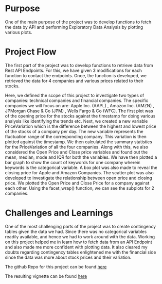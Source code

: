 # Purpose

One of the main purpose of the project was to develop functions to fetch the data by API and performing Exploratory Data Analysis by plotting various plots. 


# Project Flow

The first part of the project was to develop functions to retrieve data from Rest API Endpoints. For this, we have given 3 modifications for each function to contact the endpoints. Once, the function is developed, we retrieved the data for 4 companies and various prices related to their stocks. 

Here, we defined the scope of this project to investigate two types of companies: technical companies and financial companies. The specific companies we will focus on are:  Apple Inc. (AAPL) , Amazon Inc. (AMZN) , JPMorgan Chase & Co (JPM) , Wells Fargo & Co (WFC).  The first plot was   of the opening price for the stocks against the timestamp for doing various analysis like identifying the trends etc. Next, we created a new variable PriceVariation which is the difference between the highest and lowest price of the stocks of a company per day. The new variable represents the fluctuation range of the corresponding company. This variation is then plotted against the timestamp. We then calculated the summary statistics for the PriceVariation of all the four companies. Along with this, we also considered the Open Price and Close price variables and found out the mean, median, mode and IQR for both the variables.
We have then plotted a bar graph to show the count of keywords for one company wherein keywords is the categorical variable. A box plot was also made to reveal the closing price for Apple and Amazon Companies.  The scatter plot was also developed to investigate the relationship between open price and closing price. We plotted the Open Price and Close Price for a company against each other. Using the facet_wrap() function, we can see the subplots for 2 companies. 

# Challenges and Learnings

One of the most challenging parts of the project was to create contingency tables given the data we had. Since there was no categorical variables readily available, and hence we had to work around with the data. 
Working on this project helped me in learn how to fetch data from an API Endpoint and also made me more confident with plotting data. It also cleared my doubts regarding contingency tables enlightened me with the financial side since the data was more about stock prices and their variation. 

The github Repo for this project can be found [here](https://github.com/Charlie9898/ST-558-Project-2)

The resulting vignette can be found [here](https://charlie9898.github.io/ST-558-Project-2/)

